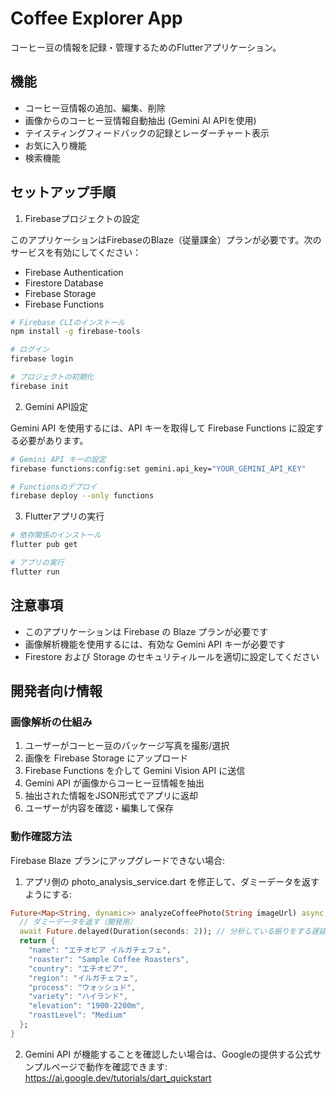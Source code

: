 # Coffee Explorer App

コーヒー豆の情報を記録・管理するためのFlutterアプリケーション。

## 機能

- コーヒー豆情報の追加、編集、削除
- 画像からのコーヒー豆情報自動抽出 (Gemini AI APIを使用)
- テイスティングフィードバックの記録とレーダーチャート表示
- お気に入り機能
- 検索機能

## セットアップ手順

1. Firebaseプロジェクトの設定

このアプリケーションはFirebaseのBlaze（従量課金）プランが必要です。次のサービスを有効にしてください：
- Firebase Authentication
- Firestore Database
- Firebase Storage
- Firebase Functions

```bash
# Firebase CLIのインストール
npm install -g firebase-tools

# ログイン
firebase login

# プロジェクトの初期化
firebase init
```

2. Gemini API設定

Gemini API を使用するには、API キーを取得して Firebase Functions に設定する必要があります。

```bash
# Gemini API キーの設定
firebase functions:config:set gemini.api_key="YOUR_GEMINI_API_KEY"

# Functionsのデプロイ
firebase deploy --only functions
```

3. Flutterアプリの実行

```bash
# 依存関係のインストール
flutter pub get

# アプリの実行
flutter run
```

## 注意事項

- このアプリケーションは Firebase の Blaze プランが必要です
- 画像解析機能を使用するには、有効な Gemini API キーが必要です
- Firestore および Storage のセキュリティルールを適切に設定してください

## 開発者向け情報

### 画像解析の仕組み

1. ユーザーがコーヒー豆のパッケージ写真を撮影/選択
2. 画像を Firebase Storage にアップロード
3. Firebase Functions を介して Gemini Vision API に送信
4. Gemini API が画像からコーヒー豆情報を抽出
5. 抽出された情報をJSON形式でアプリに返却
6. ユーザーが内容を確認・編集して保存

### 動作確認方法

Firebase Blaze プランにアップグレードできない場合:

1. アプリ側の photo_analysis_service.dart を修正して、ダミーデータを返すようにする:

```dart
Future<Map<String, dynamic>> analyzeCoffeePhoto(String imageUrl) async {
  // ダミーデータを返す（開発用）
  await Future.delayed(Duration(seconds: 2)); // 分析している振りをする遅延
  return {
    "name": "エチオピア イルガチェフェ",
    "roaster": "Sample Coffee Roasters",
    "country": "エチオピア",
    "region": "イルガチェフェ",
    "process": "ウォッシュド",
    "variety": "ハイランド",
    "elevation": "1900-2200m",
    "roastLevel": "Medium"
  };
}
```

2. Gemini API が機能することを確認したい場合は、Googleの提供する公式サンプルページで動作を確認できます:
   https://ai.google.dev/tutorials/dart_quickstart